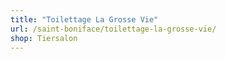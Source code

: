 ```yaml
---
title: "Toilettage La Grosse Vie"
url: /saint-boniface/toilettage-la-grosse-vie/
shop: Tiersalon
---
```

